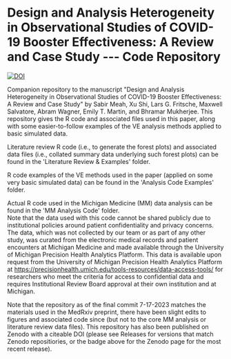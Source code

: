 # Design and Analysis Heterogeneity in Observational Studies of COVID-19 Booster Effectiveness: A Review and Case Study --- Code Repository

[![DOI](https://zenodo.org/badge/652932099.svg)](https://zenodo.org/badge/latestdoi/652932099)

Companion repository to the manuscript "Design and Analysis Heterogeneity in Observational Studies of COVID-19 Booster Effectiveness: A Review and Case Study" by Sabir Meah, Xu Shi, Lars G. Fritsche, Maxwell Salvatore, Abram Wagner, Emily T. Martin, and Bhramar Mukherjee.  This repository gives the R code and associated files used in this paper, along with some easier-to-follow examples of the VE analysis methods applied to basic simulated data.

Literature review R code (i.e., to generate the forest plots) and associated data files (i.e., collated summary data underlying such forest plots) can be found in the 'Literature Review & Examples' folder.

R code examples of the VE methods used in the paper (applied on some very basic simulated data) can be found in the 'Analysis Code Examples' folder.

Actual R code used in the Michigan Medicine (MM) data analysis can be found in the 'MM Analysis Code' folder.  
Note that the data used with this code cannot be shared publicly due to institutional policies around patient confidentiality and privacy concerns.  The data, which was not collected by our team or as part of any other study, was curated from the electronic medical records and patient encounters at Michigan Medicine and made available through the University of Michigan Precision Health Analytics Platform.  This data is available upon request from the University of Michigan Precision Health Analytics Platform at https://precisionhealth.umich.edu/tools-resources/data-access-tools/ for researchers who meet the criteria for access to confidential data and requires Institutional Review Board approval at their own institution and at Michigan.

Note that the repository as of the final commit 7-17-2023 matches the materials used in the MedRxiv preprint, there have been slight edits to figures and associated code since (but not to the core MM analysis or literature review data files).  This repository has also been published on Zenodo with a citeable DOI (please see Releases for versions that match Zenodo repositiories, or the badge above for the Zenodo page for the most recent release).

